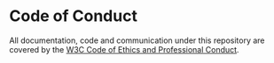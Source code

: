 # Code of Conduct

All documentation, code and communication under this repository are covered by the [W3C Code of Ethics and Professional Conduct](https://www.w3.org/policies/code-of-conduct/).

